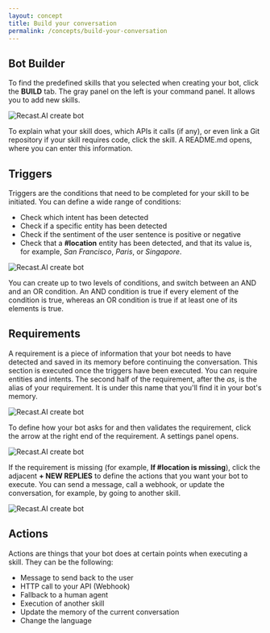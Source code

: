 ```yaml
---
layout: concept
title: Build your conversation
permalink: /concepts/build-your-conversation
---
```


## Bot Builder

To find the predefined skills that you selected when creating your bot, click the **BUILD** tab.
The gray panel on the left is your command panel. It allows you to add new skills.

![Recast.AI create bot](https://cdn.recast.ai/man/introduction/builder-workplace.png)

To explain what your skill does, which APIs it calls (if any), or even link a Git repository if your skill requires code, click the skill. A README.md opens, where you can enter this information.

## Triggers

Triggers are the conditions that need to be completed for your skill to be initiated. You can define a wide range of conditions:

* Check which intent has been detected
* Check if a specific entity has been detected
* Check if the sentiment of the user sentence is positive or negative
* Check that a **#location** entity has been detected, and that its value is, for example, *San Francisco*, *Paris*, or *Singapore*.

![Recast.AI create bot](https://cdn.recast.ai/man/recast-ai-trigger-1.png)

You can create up to two levels of conditions, and switch between an AND and an OR condition.
An AND condition is true if every element of the condition is true, whereas an OR condition is true if at least one of its elements is true.

## Requirements

A requirement is a piece of information that your bot needs to have detected and saved in its memory before continuing the conversation. This section is executed once the triggers have been executed.
You can require entities and intents. The second half of the requirement, after the *as*, is the alias of your requirement. It is under this name that you'll find it in your bot's memory.

![Recast.AI create bot](https://cdn.recast.ai/man/recast-ai-requirement-1.png)

To define how your bot asks for and then validates the requirement, click the arrow at the right end of the requirement. A settings panel opens.

![Recast.AI create bot](https://cdn.recast.ai/man/recast-ai-requirement-2.png)

If the requirement is missing (for example, **If #location is missing**), click the adjacent **+ NEW REPLIES** to define the actions that you want your bot to execute. You can send a message, call a webhook, or update the conversation, for example, by going to another skill.

![Recast.AI create bot](https://cdn.recast.ai/man/recast-ai-requirement-4.png)


## Actions

Actions are things that your bot does at certain points when executing a skill. They can be the following:

* Message to send back to the user
* HTTP call to your API (Webhook)
* Fallback to a human agent
* Execution of another skill
* Update the memory of the current conversation
* Change the language


